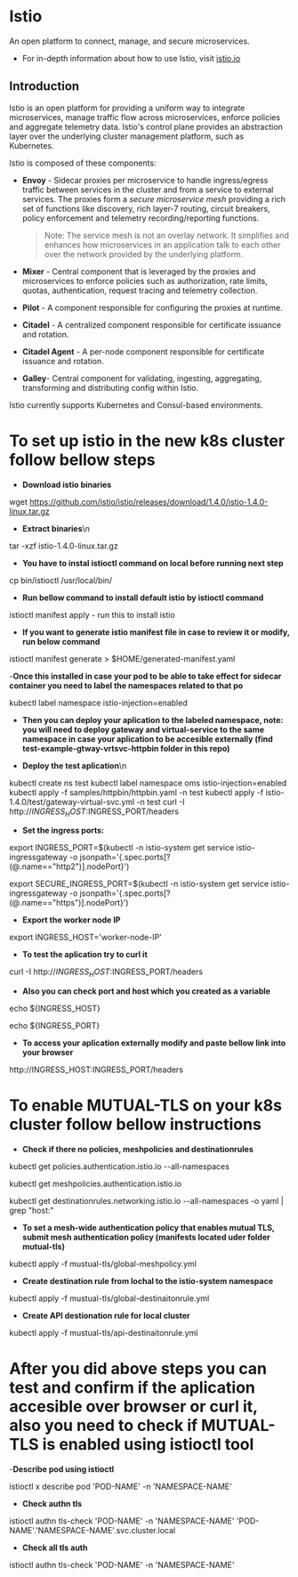 # Istio

An open platform to connect, manage, and secure microservices.
- For in-depth information about how to use Istio, visit [istio.io](https://istio.io)


## Introduction

Istio is an open platform for providing a uniform way to integrate
microservices, manage traffic flow across microservices, enforce policies
and aggregate telemetry data. Istio's control plane provides an abstraction
layer over the underlying cluster management platform, such as Kubernetes.

Istio is composed of these components:

- **Envoy** - Sidecar proxies per microservice to handle ingress/egress traffic
   between services in the cluster and from a service to external
   services. The proxies form a _secure microservice mesh_ providing a rich
   set of functions like discovery, rich layer-7 routing, circuit breakers,
   policy enforcement and telemetry recording/reporting
   functions.

  > Note: The service mesh is not an overlay network. It
  > simplifies and enhances how microservices in an application talk to each
  > other over the network provided by the underlying platform.

- **Mixer** - Central component that is leveraged by the proxies and microservices
   to enforce policies such as authorization, rate limits, quotas, authentication, request
   tracing and telemetry collection.

- **Pilot** - A component responsible for configuring the proxies at runtime.

- **Citadel** - A centralized component responsible for certificate issuance and rotation.

- **Citadel Agent** - A per-node component responsible for certificate issuance and rotation.

- **Galley**- Central component for validating, ingesting, aggregating, transforming and distributing config within Istio.

Istio currently supports Kubernetes and Consul-based environments. 



# To set up istio in the new k8s cluster follow bellow steps 
- **Download istio binaries**

wget https://github.com/istio/istio/releases/download/1.4.0/istio-1.4.0-linux.tar.gz

- **Extract binaries**\n 

 tar -xzf istio-1.4.0-linux.tar.gz

- **You have to instal istioctl command on local before running next step**

 cp bin/istioctl /usr/local/bin/

- **Run bellow command to install default istio by istioctl command** 

istioctl manifest apply -   run this to install istio

- **If you want to generate istio manifest file in case to review it or modify, run below command**

istioctl manifest generate > $HOME/generated-manifest.yaml

-**Once this installed in case your pod to be able to take effect for sidecar container you need to label the namespaces related to that po**

 kubectl label namespace <namespace-name> istio-injection=enabled

- **Then you can deploy your aplication to the labeled namespace, note: you will need to deploy gateway and virtual-service to the same namespace in case your aplication to be accesible externally (find test-example-gtway-vrtsvc-httpbin folder in this repo)**

- **Deploy the test aplication**\n

kubectl create ns test
kubectl label namespace oms istio-injection=enabled
kubectl apply -f samples/httpbin/httpbin.yaml -n test
kubectl apply -f istio-1.4.0/test/gateway-virtual-svc.yml -n test
curl -I  http://$INGRESS_HOST:$INGRESS_PORT/headers
- **Set the ingress ports:**

export INGRESS_PORT=$(kubectl -n istio-system get service istio-ingressgateway -o jsonpath='{.spec.ports[?(@.name=="http2")].nodePort}')

export SECURE_INGRESS_PORT=$(kubectl -n istio-system get service istio-ingressgateway -o jsonpath='{.spec.ports[?(@.name=="https")].nodePort}')

- **Export the worker node IP**

export INGRESS_HOST='worker-node-IP'

- **To test the aplication try to curl it**

curl -I  http://$INGRESS_HOST:$INGRESS_PORT/headers

- **Also you can check port and host which you created as a variable**

echo ${INGRESS_HOST}

echo ${INGRESS_PORT}

- **To access your aplication externally modify and paste bellow link into your browser**

http://INGRESS_HOST:INGRESS_PORT/headers


# To enable MUTUAL-TLS on your k8s cluster follow bellow instructions

- **Check if there no policies, meshpolicies and destinationrules**

kubectl get policies.authentication.istio.io --all-namespaces

kubectl get meshpolicies.authentication.istio.io

kubectl get destinationrules.networking.istio.io --all-namespaces -o yaml | grep "host:"

- **To set a mesh-wide authentication policy that enables mutual TLS, submit mesh authentication policy (manifests located uder folder mutual-tls)**

kubectl apply -f mustual-tls/global-meshpolicy.yml

- **Create destination rule  from lochal to the istio-system namespace**

kubectl apply -f mustual-tls/global-destinaitonrule.yml

- **Create API destionation rule for local cluster**

kubectl apply -f mustual-tls/api-destinaitonrule.yml

# After you did above steps you can test and confirm if the aplication accesible over browser or curl it, also you need to check if MUTUAL-TLS is enabled using istioctl tool

-**Describe pod using istioctl**

istioctl x describe pod 'POD-NAME' -n 'NAMESPACE-NAME'

- **Check authn tls**

istioctl authn tls-check  'POD-NAME' -n 'NAMESPACE-NAME' 'POD-NAME'.'NAMESPACE-NAME'.svc.cluster.local

- **Check all tls auth**

istioctl authn tls-check  'POD-NAME' -n 'NAMESPACE-NAME'

